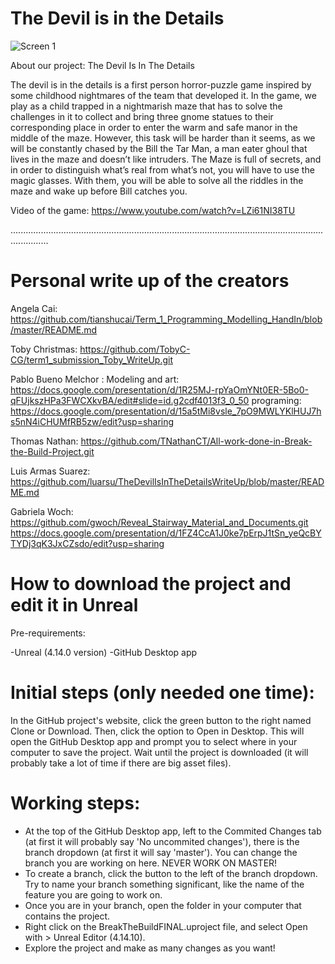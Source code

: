 # The Devil is in the Details

![Screen 1](https://github.com/luarsu/BreakTheBuildFINAL/blob/master/BreakTheBuildFINAL/Content/startMenu/Deviltitle.jpg?raw=true)

About our project:
The Devil Is In The Details

The devil is in the details is a first person horror-puzzle game inspired by some childhood nightmares of the team that developed it. In the game, we play as a child trapped in a nightmarish maze that has to solve the challenges in it to collect and bring three gnome statues to their corresponding place in order to enter the warm and safe manor in the middle of the maze. However, this task will be harder than it seems, as we will be constantly chased by the Bill the Tar Man, a man eater ghoul that lives in the maze and doesn’t like intruders. The Maze is full of secrets, and in order to distinguish what’s real from what’s not, you will have to use the magic glasses. With them, you will be able to solve all the riddles in the maze and wake up before Bill catches you.


Video of the game:
https://www.youtube.com/watch?v=LZi61NI38TU

...........................................................................................................................................

# Personal write up of the creators

Angela Cai: https://github.com/tianshucai/Term_1_Programming_Modelling_HandIn/blob/master/README.md 

Toby Christmas:  https://github.com/TobyC-CG/term1_submission_Toby_WriteUp.git

Pablo Bueno Melchor :
Modeling and art: https://docs.google.com/presentation/d/1R25MJ-rpYaOmYNt0ER-5Bo0-qFUjkszHPa3FWCXkvBA/edit#slide=id.g2cdf4013f3_0_50
programing:   https://docs.google.com/presentation/d/15a5tMi8vsle_7pO9MWLYKlHUJ7hs5nN4iCHUMfRB5zw/edit?usp=sharing

Thomas Nathan:         https://github.com/TNathanCT/All-work-done-in-Break-the-Build-Project.git

Luis Armas Suarez:     https://github.com/luarsu/TheDevilIsInTheDetailsWriteUp/blob/master/README.md

Gabriela Woch:         https://github.com/gwoch/Reveal_Stairway_Material_and_Documents.git
                       https://docs.google.com/presentation/d/1FZ4CcA1J0ke7pErpJ1tSn_yeQcBYTYDj3qK3JxCZsdo/edit?usp=sharing
                       
                       
# How to download the project and edit it in Unreal
Pre-requirements:

-Unreal (4.14.0 version)
-GitHub Desktop app

# Initial steps (only needed one time):

In the GitHub project's website, click the green button to the right named Clone or Download.
Then, click the option to Open in Desktop. This will open the GitHub Desktop app and prompt you to select where in your computer to save the project.
Wait until the project is downloaded (it will probably take a lot of time if there are big asset files).

# Working steps:

- At the top of the GitHub Desktop app, left to the Commited Changes tab (at first it will probably say 'No uncommited changes'), there is the branch dropdown (at first it will say 'master'). You can change the branch you are working on here. NEVER WORK ON MASTER!
- To create a branch, click the button to the left of the branch dropdown. Try to name your branch something significant, like the name of the feature you are going to work on.
- Once you are in your branch, open the folder in your computer that contains the project.
- Right click on the BreakTheBuildFINAL.uproject file, and select Open with > Unreal Editor (4.14.10).
- Explore the project and make as many changes as you want!
